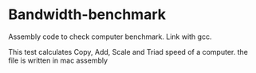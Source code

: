 # Bandwidth-benchmark
Assembly code to check computer benchmark. Link with gcc.

This test calculates Copy, Add, Scale and Triad speed of a computer.
the file is written in mac assembly
